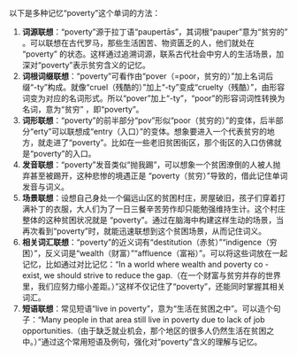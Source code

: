 以下是多种记忆“poverty”这个单词的方法：
1. **词源联想**：“poverty”源于拉丁语“paupertās”，其词根“pauper”意为“贫穷的” 。可以联想在古代罗马，那些生活困苦、物资匮乏的人，他们就处在 “poverty” 的状态。这样通过追溯词源，联系古代社会中穷人的生活场景，加深对“poverty”表示贫穷含义的记忆。
2. **词根词缀联想**：“poverty”可看作由“pover（=poor，贫穷的）”加上名词后缀“-ty”构成。就像“cruel（残酷的）”加上“-ty”变成“cruelty（残酷）”，由形容词变为对应的名词形式。所以“pover”加上“-ty”，“poor”的形容词词性转换为名词，意为“贫穷” ，即“poverty”。 
3. **词形联想**：“poverty”的前半部分“pov”形似“poor（贫穷的）”的变体，后半部分“erty”可以联想成“entry（入口）”的变体。想象要进入一个代表贫穷的地方，就走进了“poverty”。比如在一些老旧贫困街区，那个街区的入口仿佛就是“poverty”的入口。 
4. **发音联想**：“poverty”发音类似“抛我踢”，可以想象一个贫困潦倒的人被人抛弃甚至被踢开，这种悲惨的境遇正是 “poverty（贫穷）”导致的，借此记住单词发音与词义。 
5. **场景联想**：设想自己身处一个偏远山区的贫困村庄，房屋破旧，孩子们穿着打满补丁的衣服，大人们为了一日三餐辛苦劳作却只能勉强维持生计。这个村庄整体的这种贫困状况就是 “poverty”。通过在脑海中构建这样生动的场景，当再次看到“poverty”时，就能迅速联想到这个贫困场景，从而记住词义。 
6. **相关词汇联想**：“poverty”的近义词有“destitution（赤贫）”“indigence（穷困）”，反义词是“wealth（财富）”“affluence（富裕）”。可以将这些词放在一起记忆，比如通过对比记忆：“In a world where wealth and poverty co - exist, we should strive to reduce the gap.（在一个财富与贫穷并存的世界里，我们应努力缩小差距。）”这样不仅记住了“poverty”，还能同时掌握其相关词汇。 
7. **短语联想**：常见短语“live in poverty”，意为“生活在贫困之中”。可以造个句子：“Many people in that area still live in poverty due to lack of job opportunities.（由于缺乏就业机会，那个地区的很多人仍然生活在贫困之中。）”通过这个常用短语及例句，强化对“poverty”含义的理解与记忆。 
